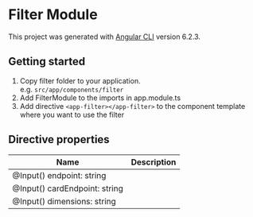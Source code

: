 # Filter Module
This project was generated with [Angular CLI](https://github.com/angular/angular-cli) version 6.2.3.



## Getting started

1. Copy filter folder to your application.  
e.g. `src/app/components/filter`
2. Add FilterModule to the imports in app.module.ts
3. Add directive `<app-filter></app-filter>` to the component template where you want to use the filter

## Directive properties

| Name                           | Description |
|--------------------------------|-------------|
| @Input() endpoint: string      |             |
| @Input() cardEndpoint: string  |             |
| @Input() dimensions: string    |             |


